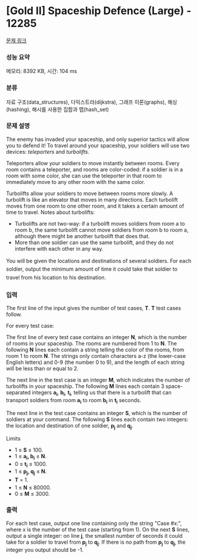 # [Gold II] Spaceship Defence (Large) - 12285 

[문제 링크](https://www.acmicpc.net/problem/12285) 

### 성능 요약

메모리: 8392 KB, 시간: 104 ms

### 분류

자료 구조(data_structures), 다익스트라(dijkstra), 그래프 이론(graphs), 해싱(hashing), 해시를 사용한 집합과 맵(hash_set)

### 문제 설명

<p>The enemy has invaded your spaceship, and only superior tactics will allow you to defend it! To travel around your spaceship, your soldiers will use two devices: <em>teleporters</em> and <em>turbolifts</em>.</p>

<p>Teleporters allow your soldiers to move instantly between rooms. Every room contains a teleporter, and rooms are color-coded: if a soldier is in a room with some color, she can use the teleporter in that room to immediately move to any other room with the same color.</p>

<p>Turbolifts allow your soldiers to move between rooms more slowly. A turbolift is like an elevator that moves in many directions. Each turbolift moves from one room to one other room, and it takes a certain amount of time to travel. Notes about turbolifts:</p>

<ul>
	<li>Turbolifts are not two-way: if a turbolift moves soldiers from room a to room b, the same turbolift cannot move soldiers from room b to room a, although there might be another turbolift that does that.</li>
	<li>More than one soldier can use the same turbolift, and they do not interfere with each other in any way.</li>
</ul>

<p><span style="line-height:1.6em">You will be given the locations and destinations of several soldiers. For each soldier, output the minimum amount of time it could take that soldier to travel from his location to his destination.</span></p>

### 입력 

 <p>The first line of the input gives the number of test cases, <strong>T</strong>. <strong>T</strong> test cases follow.</p>

<p>For every test case:</p>

<p>The first line of every test case contains an integer <strong>N</strong>, which is the number of rooms in your spaceship. The rooms are numbered from 1 to <strong>N</strong>. The following <strong>N</strong> lines each contain a string telling the color of the rooms, from room 1 to room <strong>N</strong>. The strings only contain characters a-z (the lower-case English letters) and 0-9 (the number 0 to 9), and the length of each string will be less than or equal to 2.</p>

<p>The next line in the test case is an integer <strong>M</strong>, which indicates the number of turbolifts in your spaceship. The following <strong>M</strong> lines each contain 3 space-separated integers <strong>a</strong><strong><sub>i</sub></strong>, <strong>b</strong><strong><sub>i</sub></strong>, <strong>t</strong><strong><sub>i</sub></strong>, telling us that there is a turbolift that can transport soldiers from room <strong>a</strong><strong><sub>i</sub></strong> to room <strong>b</strong><strong><sub>i</sub></strong> in <strong>t</strong><strong><sub>i</sub></strong> seconds.</p>

<p>The next line in the test case contains an integer <strong>S</strong>, which is the number of soldiers at your command. The following <strong>S</strong> lines each contain two integers: the location and destination of one soldier, <strong>p</strong><strong><sub>j</sub></strong> and <strong>q</strong><strong><sub>j</sub></strong>.</p>

<p>Limits</p>

<ul>
	<li>1 ≤ <strong>S</strong> ≤ 100.</li>
	<li>1 ≤ <strong>a</strong><strong><sub>i</sub></strong><strong>, b</strong><strong><sub>i</sub></strong> ≤ <strong>N</strong>.</li>
	<li>0 ≤ <strong>t</strong><strong><sub>i</sub></strong> ≤ 1000.</li>
	<li>1 ≤ <strong>p</strong><strong><sub>j</sub></strong><strong>, q</strong><strong><sub>j</sub></strong> ≤ <strong>N</strong>.</li>
	<li><strong style="line-height:1.6em">T</strong><span style="line-height:1.6em"> = 1.</span></li>
	<li>1 ≤ <strong>N</strong> ≤ 80000.</li>
	<li>0 ≤ <strong>M</strong> ≤ 3000.</li>
</ul>

### 출력 

 <p>For each test case, output one line containing only the string "Case #x:", where x is the number of the test case (starting from 1). On the next <strong>S</strong> lines, output a single integer: on line <strong>j</strong>, the smallest number of seconds it could take for a soldier to travel from <strong>p</strong><strong><sub>j</sub></strong> to <strong>q</strong><strong><sub>j</sub></strong>. If there is no path from <strong>p</strong><strong><sub>j</sub></strong> to <strong>q</strong><strong><sub>j</sub></strong>, the integer you output should be -1.</p>

